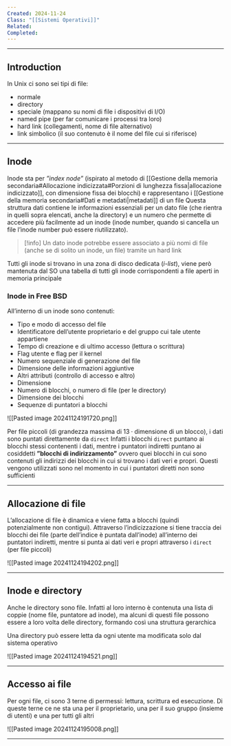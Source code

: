 ```yaml
---
Created: 2024-11-24
Class: "[[Sistemi Operativi]]"
Related: 
Completed:
---
```

---
## Introduction
In Unix ci sono sei tipi di file:
- normale
- directory
- speciale (mappano su nomi di file i dispositivi di I/O)
- named pipe (per far comunicare i processi tra loro)
- hard link (collegamenti, nome di file alternativo)
- link simbolico (il suo contenuto è il nome del file cui si riferisce)

---
## Inode
Inode sta per *”index node”* (ispirato al metodo di [[Gestione della memoria secondaria#Allocazione indicizzata#Porzioni di lunghezza fissa|allocazione indicizzato]], con dimensione fissa dei blocchi) e rappresentano i [[Gestione della memoria secondaria#Dati e metadati|metadati]] di un file
Questa struttura dati contiene le informazioni essenziali per un dato file (che rientra in quelli sopra elencati, anche la directory) e un numero che permette di accedere più facilmente ad un inode (inode number, quando si cancella un file l’inode number può essere riutilizzato).

>[!info]
>Un dato inode potrebbe essere associato a più nomi di file (anche se di solito un inode, un file) tramite un hard link

Tutti gli inode si trovano in una zona di disco dedicata (*i-list*), viene però mantenuta dal SO una tabella di tutti gli inode corrispondenti a file aperti in memoria principale
### Inode in Free BSD
 All’interno di un inode sono contenuti:
 - Tipo e modo di accesso del file
- Identificatore dell’utente proprietario e del gruppo cui tale utente appartiene
- Tempo di creazione e di ultimo accesso (lettura o scrittura)
- Flag utente e flag per il kernel
- Numero sequenziale di generazione del file
- Dimensione delle informazioni aggiuntive
- Altri attributi (controllo di accesso e altro)
- Dimensione
- Numero di blocchi, o numero di file (per le directory)
- Dimensione dei blocchi
- Sequenze di puntatori a blocchi

![[Pasted image 20241124191720.png]]

Per file piccoli (di grandezza massima di $13\cdot \text{dimensione di un blocco}$), i dati sono puntati direttamente da `direct`
Infatti i blocchi `direct` puntano ai blocchi stessi contenenti i dati, mentre i puntatori indiretti puntano ai cosiddetti **”blocchi di indirizzamento”** ovvero quei blocchi in cui sono contenuti gli indirizzi dei blocchi in cui si trovano i dati veri e propri. Questi vengono utilizzati sono nel momento in cui i puntatori diretti non sono sufficienti

---
## Allocazione di file
L’allocazione di file è dinamica e viene fatta a blocchi (quindi potenzialmente non contigui). Attraverso l’indicizzazione si tiene traccia dei blocchi dei file (parte dell’indice è puntata dall’inode) all’interno dei puntatori indiretti, mentre si punta ai dati veri e propri attraverso i `direct` (per file piccoli)

![[Pasted image 20241124194202.png]]

---
## Inode e directory
Anche le directory sono file. Infatti al loro interno è contenuta una lista di coppie (nome file, puntatore ad inode), ma alcuni di questi file possono essere a loro volta delle directory, formando così una struttura gerarchica

Una directory può essere letta da ogni utente ma modificata solo dal sistema operativo

![[Pasted image 20241124194521.png]]

---
## Accesso ai file
Per ogni file, ci sono 3 terne di permessi: lettura, scrittura ed esecuzione. Di queste terne ce ne sta una per il proprietario, una per il suo gruppo (insieme di utenti) e una per tutti gli altri

![[Pasted image 20241124195008.png]]

---

